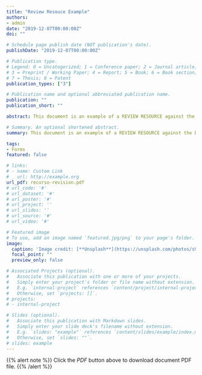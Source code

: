 ```yaml
---
title: "Review Resouce Example"
authors:
- admin
date: "2019-12-07T00:00:00Z"
doi: ""

# Schedule page publish date (NOT publication's date).
publishDate: "2019-12-07T00:00:00Z"

# Publication type.
# Legend: 0 = Uncategorized; 1 = Conference paper; 2 = Journal article;
# 3 = Preprint / Working Paper; 4 = Report; 5 = Book; 6 = Book section;
# 7 = Thesis; 8 = Patent
publication_types: ["3"]

# Publication name and optional abbreviated publication name.
publication: ""
publication_short: ""

abstract: This document is an example of a REVIEW RESOURCE against the Decree issued by the Attorney of the Administration of Justice dated November 21, 2019, for violation of article 575 of the Civil Procedure Law.

# Summary. An optional shortened abstract.
summary: This document is an example of a REVIEW RESOURCE against the Decree issued by the Attorney of the Administration of Justice dated November 21, 2019, for violation of article 575 of the Civil Procedure Law.

tags:
- Forms
featured: false

# links:
# - name: Custom Link
#   url: http://example.org
url_pdf: recurso-revision.pdf
# url_code: '#'
# url_dataset: '#'
# url_poster: '#'
# url_project: ''
# url_slides: ''
# url_source: '#'
# url_video: '#'

# Featured image
# To use, add an image named `featured.jpg/png` to your page's folder.
image:
  caption: 'Image credit: [**Unsplash**](https://unsplash.com/photos/s9CC2SKySJM)'
  focal_point: ""
  preview_only: false

# Associated Projects (optional).
#   Associate this publication with one or more of your projects.
#   Simply enter your project's folder or file name without extension.
#   E.g. `internal-project` references `content/project/internal-project/index.md`.
#   Otherwise, set `projects: []`.
# projects:
# - internal-project

# Slides (optional).
#   Associate this publication with Markdown slides.
#   Simply enter your slide deck's filename without extension.
#   E.g. `slides: "example"` references `content/slides/example/index.md`.
#   Otherwise, set `slides: ""`.
# slides: example
---
```


{{% alert note %}}
Click the *PDF* button above to download document PDF file.
{{% /alert %}}
